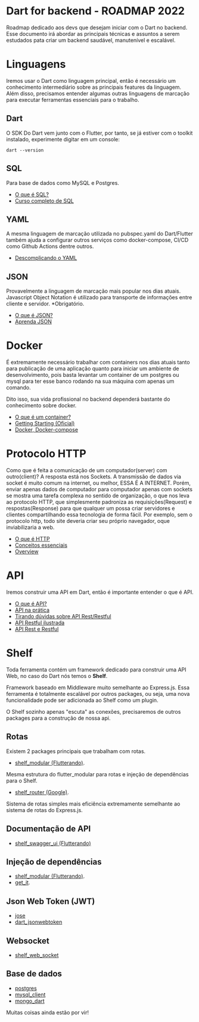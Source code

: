 # Dart for backend - ROADMAP 2022

Roadmap dedicado aos devs que desejam iniciar com o Dart no backend.
Esse documento irá abordar as principais técnicas e assuntos a serem estudados pata
criar um backend saudável, manutenível e escalável.

# Linguagens

Iremos usar o Dart como linguagem principal, então é necessário um conhecimento intermediário sobre
as principais features da linguagem. Além disso, precisamos entender algumas outras linguagens de 
marcação para executar ferramentas essenciais para o trabalho.

## Dart

O SDK Do Dart vem junto com o Flutter, por tanto, se já estiver com o toolkit instalado, experimente digitar em um console:
```
dart --version
```

## SQL

Para base de dados como MySQL e Postgres.

- [O que é SQL?](https://www.youtube.com/watch?v=kMznyI7r2Tc)
- [Curso completo de SQL](https://www.youtube.com/watch?v=rX2I7OjLqWE)



## YAML

A mesma linguagem de marcação utilizada no pubspec.yaml do Dart/Flutter também ajuda a configurar outros serviços como docker-compose, CI/CD como Github Actions dentre outros.

- [Descomplicando o YAML](https://www.youtube.com/watch?v=JOtIVGy1SgE)

## JSON

Provavelmente a linguagem de marcação mais popular nos dias atuais. Javascript Object Notation é utilizado para transporte de informações entre cliente e servidor. *Obrigatório.

- [O que é JSON?](https://www.youtube.com/watch?v=P81dE-tkaaA)
- [Aprenda JSON](https://www.youtube.com/watch?v=BWPUSXzSWA8)


# Docker

É extremamente necessário trabalhar com containers nos dias atuais tanto para publicação de uma aplicação quanto para iniciar um ambiente de desenvolvimento, pois basta levantar um container de um postgres ou mysql para ter esse banco rodando na sua máquina com apenas um comando.

Dito isso, sua vida profissional no backend dependerá bastante do conhecimento sobre docker.

- [O que é um container?](https://www.youtube.com/watch?v=-pUZBovqRcU)
- [Getting Starting (Oficial)](https://docs.docker.com/get-started/)
- [Docker, Docker-compose](https://www.youtube.com/watch?v=yb2udL9GG2U)

# Protocolo HTTP

Como que é feita a comunicação de um computador(server) com outro(client)? A resposta está nos Sockets.
A transmissão de dados via socket é muito comum na internet, ou melhor, ESSA É A INTERNET.
Porém, enviar apenas dados de computador para computador apenas com sockets se mostra uma tarefa complexa no sentido de organização, o que nos leva ao protocolo HTTP, que simplesmente padroniza as requisições(Request) e respostas(Response) para que qualquer um possa criar servidores e clientes compartilhando essa tecnologia de forma fácil. Por exemplo, sem o protocolo http, todo site deveria criar seu próprio navegador, oque inviabilizaria a web. 

- [O que é HTTP](https://www.youtube.com/watch?v=hwttZtWkXTk)
- [Conceitos essenciais](https://www.youtube.com/watch?v=hwttZtWkXTk)
- [Overview](https://developer.mozilla.org/pt-BR/docs/Web/HTTP/Overview)

# API

Iremos construir uma API em Dart, então é importante entender o que é API.

- [O que é API?](https://www.youtube.com/watch?v=vGuqKIRWosk)
- [API na prática](https://www.youtube.com/watch?v=3LHSyha0xN0)
- [Tirando dúvidas sobre API Rest/Restful](https://www.youtube.com/watch?v=P92SBaN42mQ)
- [API Restful ilustrada](https://www.youtube.com/watch?v=Abo_GiaunlU)
- [API Rest e Restful](https://www.youtube.com/watch?v=ghTrp1x_1As)



# Shelf

Toda ferramenta contém um framework dedicado para construir uma API Web, no caso do Dart nós temos o **Shelf**.

Framework baseado em Middleware muito semelhante ao Express.js.
Essa ferramenta é totalmente escalável por outros packages, ou seja, uma nova funcionalidade pode ser adicionada ao Shelf como um plugin.

O Shelf sozinho apenas "escuta" as conexões, precisaremos de outros packages para a construção de nossa api.

## Rotas

Existem 2 packages principais que trabalham com rotas.

- [shelf_modular (Flutterando)](https://modular.flutterando.com.br/docs/shelf_modular/start/).

Mesma estrutura do flutter_modular para rotas e injeção de dependências para o Shelf.


- [shelf_router (Google)](https://modular.flutterando.com.br/docs/shelf_modular/start/).


Sistema de rotas simples mais eficiência extremamente semelhante ao sistema de rotas do Express.js.

## Documentação de API

- [shelf_swagger_ui (Flutterando)](https://pub.dev/packages/shelf_swagger_ui)

## Injeção de dependências


- [shelf_modular (Flutterando)](https://modular.flutterando.com.br/docs/shelf_modular/start/).
- [get_it](https://pub.dev/packages/get_it).


## Json Web Token (JWT)

- [jose](https://pub.dev/packages/jose)
- [dart_jsonwebtoken](https://pub.dev/packages/dart_jsonwebtoken)


## Websocket

- [shelf_web_socket](https://pub.dev/packages/shelf_web_socket)


## Base de dados

- [postgres](https://pub.dev/packages/postgres)
- [mysql_client](https://pub.dev/packages/mysql_client)
- [mongo_dart](https://pub.dev/packages/mongo_dart)


Muitas coisas ainda estão por vir!